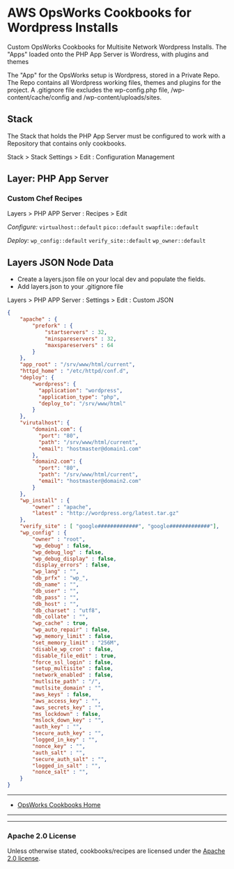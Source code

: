 # AWS OpsWorks Cookbooks for Wordpress Installs

Custom OpsWorks Cookbooks for Multisite Network Wordpress Installs. The "Apps" loaded onto the PHP App Server is Wordress, with plugins and themes

The "App" for the OpsWorks setup is Wordpress, stored in a Private Repo. The Repo contains all Wordpress working files, themes and plugins for the project. A .gitignore file excludes the wp-config.php file, /wp-content/cache/config and /wp-content/uploads/sites.

## Stack

The Stack that holds the PHP App Server must be configured to work with a Repository that contains only cookbooks.

Stack > Stack Settings > Edit : Configuration Management

## Layer: PHP App Server
### Custom Chef Recipes

Layers > PHP APP Server : Recipes > Edit

*Configure:* ``` virtualhost::default ``` ``` pico::default ``` ``` swapfile::default ```

*Deploy:* ``` wp_config::default ``` ``` verify_site::default ``` ``` wp_owner::default ```


## Layers JSON Node Data

* Create a layers.json file on your local dev and populate the fields.
* Add layers.json to your .gitignore file

Layers > PHP APP Server : Settings > Edit : Custom JSON

```json
{
    "apache" : {
        "prefork" : {
            "startservers" : 32,
            "minspareservers" : 32,
            "maxspareservers" : 64
        }
    },
    "app_root" : "/srv/www/html/current",
    "httpd_home" : "/etc/httpd/conf.d",
    "deploy": {
        "wordpress": {
          "application": "wordpress",
          "application_type": "php",
          "deploy_to": "/srv/www/html"
        }
    },
    "virutalhost": {
        "domain1.com": {
          "port": "80",
          "path": "/srv/www/html/current",
          "email": "hostmaster@domain1.com"
        },
        "domain2.com": {
          "port": "80",
          "path": "/srv/www/html/current",
          "email": "hostmaster@domain2.com"
        }
    },
    "wp_install" : {
        "owner" : "apache",
        "latest" : "http://wordpress.org/latest.tar.gz"
    },
    "verify_site" : [ "google#############", "google#############"],
    "wp_config" : {
        "owner" : "root",
        "wp_debug" : false,
        "wp_debug_log" : false,
        "wp_debug_display" : false,
        "display_errors" : false,
        "wp_lang" : "",
        "db_prfx" : "wp_",
        "db_name" : "",
        "db_user" : "",
        "db_pass" : "",
        "db_host" : "",
        "db_charset" : "utf8",
        "db_collate" : "",
        "wp_cache" : true,
        "wp_auto_repair" : false,
        "wp_memory_limit" : false,
        "set_memory_limit" : "256M",
        "disable_wp_cron" : false,
        "disable_file_edit" : true,
        "force_ssl_login" : false,
        "setup_multisite" : false,
        "network_enabled" : false,
        "mutlsite_path" : "/",
        "mutlsite_domain" : "",
        "aws_keys" : false,
        "aws_access_key" : "",
        "aws_secrets_key" : "",
        "ms_lockdown" : false,
        "mslock_down_key" : "",
        "auth_key" : "",
        "secure_auth_key" : "",
        "logged_in_key" : "",
        "nonce_key" : "",
        "auth_salt" : "",
        "secure_auth_salt" : "",
        "logged_in_salt" : "",
        "nonce_salt" : "",
    }
}
```

----

* [OpsWorks Cookbooks Home](https://github.com/tribalNerd/aws-opsworks-cookbooks/)

----
----

### Apache 2.0 License

Unless otherwise stated, cookbooks/recipes are licensed under the [Apache 2.0 license](http://aws.amazon.com/apache-2-0/).